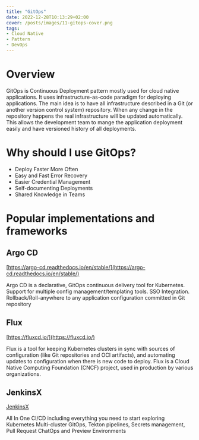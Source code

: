 ```yaml
---
title: "GitOps"
date: 2022-12-28T10:13:29+02:00
cover: /posts/images/11-gitops-cover.png
tags:
- Cloud Native
- Pattern
- DevOps
---
```


# Overview

GitOps is Continuous Deployment pattern mostly used for cloud native applications. It uses infrastructure-as-code 
paradigm for deploying applications. The main idea is to have all infrastructure described in a Git (or another 
version control system) repository. When any change in the repository happens the real infrastructure will be
updated automatically. This allows the development team to mange the application deployment easily and 
have versioned history of all deployments.

# Why should I use GitOps?

- Deploy Faster More Often
- Easy and Fast Error Recovery
- Easier Credential Management
- Self-documenting Deployments
- Shared Knowledge in Teams

# Popular implementations and frameworks

## Argo CD

[https://argo-cd.readthedocs.io/en/stable/](https://argo-cd.readthedocs.io/en/stable/)

Argo CD is a declarative, GitOps continuous delivery tool for Kubernetes. Support for multiple config 
management/templating tools. SSO Integration. Rollback/Roll-anywhere to any application configuration committed in 
Git repository

## Flux

[https://fluxcd.io/](https://fluxcd.io/)

Flux is a tool for keeping Kubernetes clusters in sync with sources of configuration (like Git repositories and OCI 
artifacts), and automating updates to configuration when there is new code to deploy. 
Flux is a Cloud Native Computing Foundation (CNCF) project, used in production by various organizations.

## JenkinsX

[JenkinsX](https://jenkins-x.io/)

All In One CI/CD including everything you need to start exploring Kubernetes
Multi-cluster GitOps, Tekton pipelines, Secrets management, Pull Request ChatOps and Preview Environments